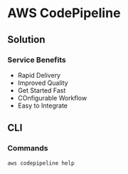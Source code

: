 # AWS CodePipeline

## Solution

### Service Benefits

- Rapid Delivery
- Improved Quality
- Get Started Fast
- COnfigurable Workflow
- Easy to Integrate

## CLI

### Commands

```sh
aws codepipeline help
```
